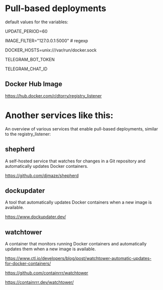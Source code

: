 # Pull-based deployments
default values for the variables:

UPDATE_PERIOD=60

IMAGE_FILTER="127\.0\.0\.1:5000" # regexp

DOCKER_HOSTS=unix:///var/run/docker.sock

TELEGRAM_BOT_TOKEN

TELEGRAM_CHAT_ID


## Docker Hub Image
https://hub.docker.com/r/dtorry/registry_listener


# Another services like this: 
An overview of various services that enable pull-based deployments, similar to the registry_listener:

## shepherd
A self-hosted service that watches for changes in a Git repository and automatically updates Docker containers.

https://github.com/djmaze/shepherd


## dockupdater
A tool that automatically updates Docker containers when a new image is available.

https://www.dockupdater.dev/


## watchtower
A container that monitors running Docker containers and automatically updates them when a new image is available.

https://www.ctl.io/developers/blog/post/watchtower-automatic-updates-for-docker-containers/

https://github.com/containrrr/watchtower

https://containrrr.dev/watchtower/


